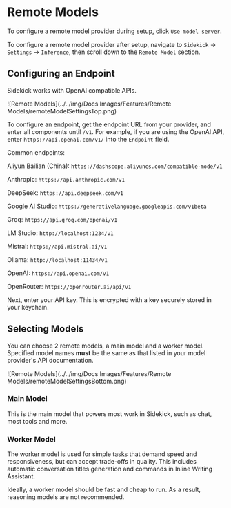 # Remote Models

To configure a remote model provider during setup, click `Use model server`.

To configure a remote model provider after setup, navigate to `Sidekick` -> `Settings` -> `Inference`, then scroll down to the `Remote Model` section.

## Configuring an Endpoint

Sidekick works with OpenAI compatible APIs.

![Remote Models](../../img/Docs Images/Features/Remote Models/remoteModelSettingsTop.png)

To configure an endpoint, get the endpoint URL from your provider, and enter all components until `/v1`. For example, if you are using the OpenAI API, enter `https://api.openai.com/v1/` into the `Endpoint` field.

Common endpoints:

Aliyun Bailian (China): `https://dashscope.aliyuncs.com/compatible-mode/v1`

Anthropic: `https://api.anthropic.com/v1`

DeepSeek: `https://api.deepseek.com/v1`

Google AI Studio: `https://generativelanguage.googleapis.com/v1beta`

Groq: `https://api.groq.com/openai/v1`

LM Studio: `http://localhost:1234/v1`

Mistral: `https://api.mistral.ai/v1`

Ollama: `http://localhost:11434/v1`

OpenAI: `https://api.openai.com/v1`

OpenRouter: `https://openrouter.ai/api/v1`

Next, enter your API key. This is encrypted with a key securely stored in your keychain.

## Selecting Models

You can choose 2 remote models, a main model and a worker model. Specified model names **must** be the same as that listed in your model provider's API documentation.

![Remote Models](../../img/Docs Images/Features/Remote Models/remoteModelSettingsBottom.png)

### Main Model

This is the main model that powers most work in Sidekick, such as chat, most tools and more.

### Worker Model

The worker model is used for simple tasks that demand speed and responsiveness, but can accept trade-offs in quality. This includes automatic conversation titles generation and commands in Inline Writing Assistant.

Ideally, a worker model should be fast and cheap to run. As a result, reasoning models are not recommended.
